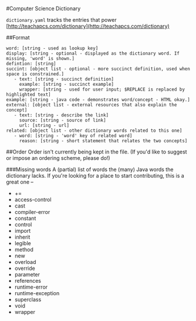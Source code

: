#Computer Science Dictionary

`dictionary.yaml` tracks the entries that power [http://teachapcs.com/dictionary](http://teachapcs.com/dictionary)

##Format

    word: [string - used as lookup key]
    display: [string - optional - displayed as the dictionary word. If missing, 'word' is shown.]
    defintion: [string]
    succint: [object list - optional - more succinct definition, used when space is constrained.]
       - text: [string - succinct definition]
         example: [string - succinct example]
         wrapper: [string - used for user input; $REPLACE is replaced by highlighted text]
    example: [string - java code - demonstrates word/concept - HTML okay.]
    external: [object list - external resources that also explain the concept]
       - text: [string - describe the link]
         source: [string - source of link]
         url: [string - url]
    related: [object list - other dictionary words related to this one]
       - word: [string - 'word' key of related word]
         reason: [string - short statement that relates the two concepts]

##Order
Order isn't currently being kept in the file. (If you'd like to suggest or impose an ordering scheme, please do!)

###Missing words
A (partial) list of words the (many) Java words the dictionary lacks. If you're looking for a place to start contributing, this is a great one – 

- +=
- access-control
- cast
- compiler-error
- constant
- control
- import
- inherit
- legible
- method
- new
- overload
- override
- parameter
- references
- runtime-error
- runtime-exception
- superclass
- void
- wrapper
